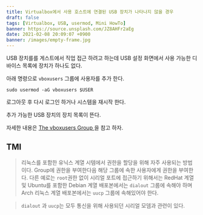 ```yaml
---
title: Virtualbox에서 사용 호스트에 연결된 USB 장치가 나타나지 않을 경우
draft: false
tags: [Virtualbox, USB, usermod, Mini HowTo]
banner: https://source.unsplash.com/JZ8AHFr2aEg
date: 2021-02-08 20:09:07 +0900
banner: /images/empty-frame.jpg
---
```


USB 장치를를 게스트에서 직업 접근 하려고 하는데 USB 설정 화면에서 사용 가능한 디바이스 목록에 장치가 하나도 없다. 

아래 명령으로 `vboxusers` 그룹에 사용자를 추가 한다. 

```
sudo usermod -aG vboxusers $USER
```

로그아웃 후 다시 로그인 하거나 시스템을 재시작 한다. 

추가 가능한 USB 장치의 장치 목록이 뜬다. 


자세한 내용은 [The vboxusers Group ](https://www.virtualbox.org/manual/ch02.html#install-linux-vboxusers) 을 참고 하자.



## TMI

> 리눅스를 포함한 유닉스 계열 시템에서 권한을 할당을 위해 자주 사용되는 방법이다. Group에 권한을 부여한다음 해당 그룹에 속한 사용자에게 권한을 부여한다.
> 다른 예로는 `root`권한 없이 시리얼 포트에 접근하기 위해서는 RedHat 계열 및 Ubuntu를 포함한 Debian 계열 배포본에서는 `dialout` 그룹에 속해야 하며 Arch 리눅스 계열 배포본에서는 `uucp` 그룹에 속해있어야 한다. 

> `dialout` 과 `uucp`는 모두 통신을 위해 사용되던 시리얼 모뎀과 관련이 있다.